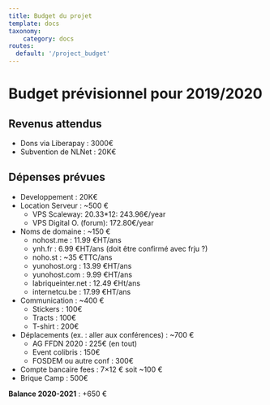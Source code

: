 ```yaml
---
title: Budget du projet
template: docs
taxonomy:
    category: docs
routes:
  default: '/project_budget'
---
```


# Budget prévisionnel pour 2019/2020

## Revenus attendus

* Dons via Liberapay : 3000€
* Subvention de NLNet : 20K€

## Dépenses prévues

* Developpement : 20K€
* Location Serveur : ~500 €
   * VPS Scaleway: 20.33*12: 243.96€/year
   * VPS Digital O. (forum): 172.80€/year
* Noms de domaine : ~150 €
   * nohost.me : 11.99 €HT/ans
   * ynh.fr : 6.99 €HT/ans (doit être confirmé avec frju ?)
   * noho.st : ~35 €TTC/ans
   * yunohost.org : 13.99 €HT/ans
   * yunohost.com : 9.99 €HT/ans
   * labriqueinter.net : 12.49 €Ht/ans
   * internetcu.be : 17.99 €HT/ans
* Communication : ~400 €    
   * Stickers : 100€
   * Tracts : 100€
   * T-shirt : 200€
* Déplacements (ex. : aller aux conférences) : ~700 €    
   * AG FFDN 2020 : 225€ (en tout) 
   * Event colibris : 150€
   * FOSDEM ou autre conf : 300€
* Compte bancaire fees : 7×12 € soit ~100 €
* Brique Camp : 500€

**Balance 2020-2021** : +650 €
